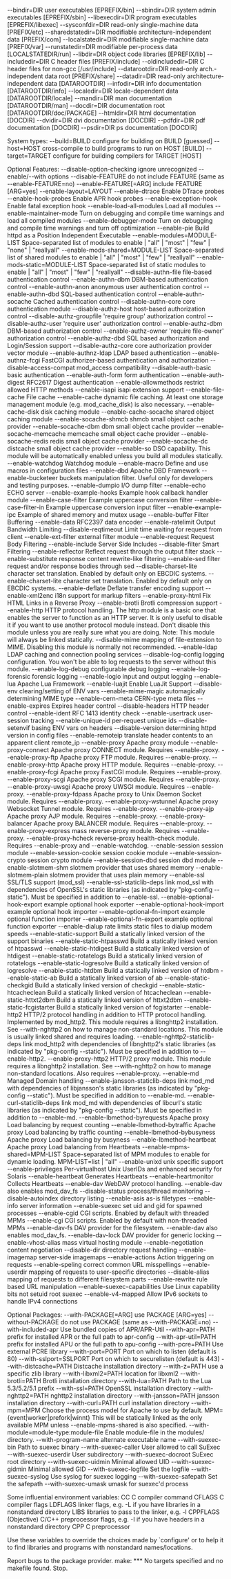   --bindir=DIR            user executables [EPREFIX/bin]
  --sbindir=DIR           system admin executables [EPREFIX/sbin]
  --libexecdir=DIR        program executables [EPREFIX/libexec]
  --sysconfdir=DIR        read-only single-machine data [PREFIX/etc]
  --sharedstatedir=DIR    modifiable architecture-independent data [PREFIX/com]
  --localstatedir=DIR     modifiable single-machine data [PREFIX/var]
  --runstatedir=DIR       modifiable per-process data [LOCALSTATEDIR/run]
  --libdir=DIR            object code libraries [EPREFIX/lib]
  --includedir=DIR        C header files [PREFIX/include]
  --oldincludedir=DIR     C header files for non-gcc [/usr/include]
  --datarootdir=DIR       read-only arch.-independent data root [PREFIX/share]
  --datadir=DIR           read-only architecture-independent data [DATAROOTDIR]
  --infodir=DIR           info documentation [DATAROOTDIR/info]
  --localedir=DIR         locale-dependent data [DATAROOTDIR/locale]
  --mandir=DIR            man documentation [DATAROOTDIR/man]
  --docdir=DIR            documentation root [DATAROOTDIR/doc/PACKAGE]
  --htmldir=DIR           html documentation [DOCDIR]
  --dvidir=DIR            dvi documentation [DOCDIR]
  --pdfdir=DIR            pdf documentation [DOCDIR]
  --psdir=DIR             ps documentation [DOCDIR]

System types:
  --build=BUILD     configure for building on BUILD [guessed]
  --host=HOST       cross-compile to build programs to run on HOST [BUILD]
  --target=TARGET   configure for building compilers for TARGET [HOST]

Optional Features:
  --disable-option-checking  ignore unrecognized --enable/--with options
  --disable-FEATURE       do not include FEATURE (same as --enable-FEATURE=no)
  --enable-FEATURE[=ARG]  include FEATURE [ARG=yes]
  --enable-layout=LAYOUT
  --enable-dtrace         Enable DTrace probes
  --enable-hook-probes    Enable APR hook probes
  --enable-exception-hook Enable fatal exception hook
  --enable-load-all-modules
                          Load all modules
  --enable-maintainer-mode
                          Turn on debugging and compile time warnings and load
                          all compiled modules
  --enable-debugger-mode  Turn on debugging and compile time warnings and turn
                          off optimization
  --enable-pie            Build httpd as a Position Independent Executable
  --enable-modules=MODULE-LIST
                          Space-separated list of modules to enable | "all" |
                          "most" | "few" | "none" | "reallyall"
  --enable-mods-shared=MODULE-LIST
                          Space-separated list of shared modules to enable |
                          "all" | "most" | "few" | "reallyall"
  --enable-mods-static=MODULE-LIST
                          Space-separated list of static modules to enable |
                          "all" | "most" | "few" | "reallyall"
  --disable-authn-file    file-based authentication control
  --enable-authn-dbm      DBM-based authentication control
  --enable-authn-anon     anonymous user authentication control
  --enable-authn-dbd      SQL-based authentication control
  --enable-authn-socache  Cached authentication control
  --disable-authn-core    core authentication module
  --disable-authz-host    host-based authorization control
  --disable-authz-groupfile
                          'require group' authorization control
  --disable-authz-user    'require user' authorization control
  --enable-authz-dbm      DBM-based authorization control
  --enable-authz-owner    'require file-owner' authorization control
  --enable-authz-dbd      SQL based authorization and Login/Session support
  --disable-authz-core    core authorization provider vector module
  --enable-authnz-ldap    LDAP based authentication
  --enable-authnz-fcgi    FastCGI authorizer-based authentication and
                          authorization
  --disable-access-compat mod_access compatibility
  --disable-auth-basic    basic authentication
  --enable-auth-form      form authentication
  --enable-auth-digest    RFC2617 Digest authentication
  --enable-allowmethods   restrict allowed HTTP methods
  --enable-isapi          isapi extension support
  --enable-file-cache     File cache
  --enable-cache          dynamic file caching. At least one storage
                          management module (e.g. mod_cache_disk) is also
                          necessary.
  --enable-cache-disk     disk caching module
  --enable-cache-socache  shared object caching module
  --enable-socache-shmcb  shmcb small object cache provider
  --enable-socache-dbm    dbm small object cache provider
  --enable-socache-memcache
                          memcache small object cache provider
  --enable-socache-redis  redis small object cache provider
  --enable-socache-dc     distcache small object cache provider
  --enable-so             DSO capability. This module will be automatically
                          enabled unless you build all modules statically.
  --enable-watchdog       Watchdog module
  --enable-macro          Define and use macros in configuration files
  --enable-dbd            Apache DBD Framework
  --enable-bucketeer      buckets manipulation filter. Useful only for
                          developers and testing purposes.
  --enable-dumpio         I/O dump filter
  --enable-echo           ECHO server
  --enable-example-hooks  Example hook callback handler module
  --enable-case-filter    Example uppercase conversion filter
  --enable-case-filter-in Example uppercase conversion input filter
  --enable-example-ipc    Example of shared memory and mutex usage
  --enable-buffer         Filter Buffering
  --enable-data           RFC2397 data encoder
  --enable-ratelimit      Output Bandwidth Limiting
  --disable-reqtimeout    Limit time waiting for request from client
  --enable-ext-filter     external filter module
  --enable-request        Request Body Filtering
  --enable-include        Server Side Includes
  --disable-filter        Smart Filtering
  --enable-reflector      Reflect request through the output filter stack
  --enable-substitute     response content rewrite-like filtering
  --enable-sed            filter request and/or response bodies through sed
  --disable-charset-lite  character set translation. Enabled by default only
                          on EBCDIC systems.
  --enable-charset-lite   character set translation. Enabled by default only
                          on EBCDIC systems.
  --enable-deflate        Deflate transfer encoding support
  --enable-xml2enc        i18n support for markup filters
  --enable-proxy-html     Fix HTML Links in a Reverse Proxy
  --enable-brotli         Brotli compression support
  --enable-http           HTTP protocol handling. The http module is a basic
                          one that enables the server to function as an HTTP
                          server. It is only useful to disable it if you want
                          to use another protocol module instead. Don't
                          disable this module unless you are really sure what
                          you are doing. Note: This module will always be
                          linked statically.
  --disable-mime          mapping of file-extension to MIME. Disabling this
                          module is normally not recommended.
  --enable-ldap           LDAP caching and connection pooling services
  --disable-log-config    logging configuration. You won't be able to log
                          requests to the server without this module.
  --enable-log-debug      configurable debug logging
  --enable-log-forensic   forensic logging
  --enable-logio          input and output logging
  --enable-lua            Apache Lua Framework
  --enable-luajit         Enable LuaJit Support
  --disable-env           clearing/setting of ENV vars
  --enable-mime-magic     automagically determining MIME type
  --enable-cern-meta      CERN-type meta files
  --enable-expires        Expires header control
  --disable-headers       HTTP header control
  --enable-ident          RFC 1413 identity check
  --enable-usertrack      user-session tracking
  --enable-unique-id      per-request unique ids
  --disable-setenvif      basing ENV vars on headers
  --disable-version       determining httpd version in config files
  --enable-remoteip       translate header contents to an apparent client
                          remote_ip
  --enable-proxy          Apache proxy module
  --enable-proxy-connect  Apache proxy CONNECT module. Requires
                          --enable-proxy.
  --enable-proxy-ftp      Apache proxy FTP module. Requires --enable-proxy.
  --enable-proxy-http     Apache proxy HTTP module. Requires --enable-proxy.
  --enable-proxy-fcgi     Apache proxy FastCGI module. Requires
                          --enable-proxy.
  --enable-proxy-scgi     Apache proxy SCGI module. Requires --enable-proxy.
  --enable-proxy-uwsgi    Apache proxy UWSGI module. Requires --enable-proxy.
  --enable-proxy-fdpass   Apache proxy to Unix Daemon Socket module. Requires
                          --enable-proxy.
  --enable-proxy-wstunnel Apache proxy Websocket Tunnel module. Requires
                          --enable-proxy.
  --enable-proxy-ajp      Apache proxy AJP module. Requires --enable-proxy.
  --enable-proxy-balancer Apache proxy BALANCER module. Requires
                          --enable-proxy.
  --enable-proxy-express  mass reverse-proxy module. Requires --enable-proxy.
  --enable-proxy-hcheck   reverse-proxy health-check module. Requires
                          --enable-proxy and --enable-watchdog.
  --enable-session        session module
  --enable-session-cookie session cookie module
  --enable-session-crypto session crypto module
  --enable-session-dbd    session dbd module
  --enable-slotmem-shm    slotmem provider that uses shared memory
  --enable-slotmem-plain  slotmem provider that uses plain memory
  --enable-ssl            SSL/TLS support (mod_ssl)
  --enable-ssl-staticlib-deps
                          link mod_ssl with dependencies of OpenSSL's static
                          libraries (as indicated by "pkg-config --static").
                          Must be specified in addition to --enable-ssl.
  --enable-optional-hook-export
                          example optional hook exporter
  --enable-optional-hook-import
                          example optional hook importer
  --enable-optional-fn-import
                          example optional function importer
  --enable-optional-fn-export
                          example optional function exporter
  --enable-dialup         rate limits static files to dialup modem speeds
  --enable-static-support Build a statically linked version of the support
                          binaries
  --enable-static-htpasswd
                          Build a statically linked version of htpasswd
  --enable-static-htdigest
                          Build a statically linked version of htdigest
  --enable-static-rotatelogs
                          Build a statically linked version of rotatelogs
  --enable-static-logresolve
                          Build a statically linked version of logresolve
  --enable-static-htdbm   Build a statically linked version of htdbm
  --enable-static-ab      Build a statically linked version of ab
  --enable-static-checkgid
                          Build a statically linked version of checkgid
  --enable-static-htcacheclean
                          Build a statically linked version of htcacheclean
  --enable-static-httxt2dbm
                          Build a statically linked version of httxt2dbm
  --enable-static-fcgistarter
                          Build a statically linked version of fcgistarter
  --enable-http2          HTTP/2 protocol handling in addition to HTTP
                          protocol handling. Implemented by mod_http2. This
                          module requires a libnghttp2 installation. See
                          --with-nghttp2 on how to manage non-standard
                          locations. This module is usually linked shared and
                          requires loading.
  --enable-nghttp2-staticlib-deps
                          link mod_http2 with dependencies of libnghttp2's
                          static libraries (as indicated by "pkg-config
                          --static"). Must be specified in addition to
                          --enable-http2.
  --enable-proxy-http2    HTTP/2 proxy module. This module requires a
                          libnghttp2 installation. See --with-nghttp2 on how
                          to manage non-standard locations. Also requires
                          --enable-proxy.
  --enable-md             Managed Domain handling
  --enable-jansson-staticlib-deps
                          link mod_md with dependencies of libjansson's static
                          libraries (as indicated by "pkg-config --static").
                          Must be specified in addition to --enable-md.
  --enable-curl-staticlib-deps
                          link mod_md with dependencies of libcurl's static
                          libraries (as indicated by "pkg-config --static").
                          Must be specified in addition to --enable-md.
  --enable-lbmethod-byrequests
                          Apache proxy Load balancing by request counting
  --enable-lbmethod-bytraffic
                          Apache proxy Load balancing by traffic counting
  --enable-lbmethod-bybusyness
                          Apache proxy Load balancing by busyness
  --enable-lbmethod-heartbeat
                          Apache proxy Load balancing from Heartbeats
  --enable-mpms-shared=MPM-LIST
                          Space-separated list of MPM modules to enable for
                          dynamic loading. MPM-LIST=list | "all"
  --enable-unixd          unix specific support
  --enable-privileges     Per-virtualhost Unix UserIDs and enhanced security
                          for Solaris
  --enable-heartbeat      Generates Heartbeats
  --enable-heartmonitor   Collects Heartbeats
  --enable-dav            WebDAV protocol handling. --enable-dav also enables
                          mod_dav_fs
  --disable-status        process/thread monitoring
  --disable-autoindex     directory listing
  --enable-asis           as-is filetypes
  --enable-info           server information
  --enable-suexec         set uid and gid for spawned processes
  --enable-cgid           CGI scripts. Enabled by default with threaded MPMs
  --enable-cgi            CGI scripts. Enabled by default with non-threaded
                          MPMs
  --enable-dav-fs         DAV provider for the filesystem. --enable-dav also
                          enables mod_dav_fs.
  --enable-dav-lock       DAV provider for generic locking
  --enable-vhost-alias    mass virtual hosting module
  --enable-negotiation    content negotiation
  --disable-dir           directory request handling
  --enable-imagemap       server-side imagemaps
  --enable-actions        Action triggering on requests
  --enable-speling        correct common URL misspellings
  --enable-userdir        mapping of requests to user-specific directories
  --disable-alias         mapping of requests to different filesystem parts
  --enable-rewrite        rule based URL manipulation
  --enable-suexec-capabilities
                          Use Linux capability bits not setuid root suexec
  --enable-v4-mapped      Allow IPv6 sockets to handle IPv4 connections

Optional Packages:
  --with-PACKAGE[=ARG]    use PACKAGE [ARG=yes]
  --without-PACKAGE       do not use PACKAGE (same as --with-PACKAGE=no)
  --with-included-apr     Use bundled copies of APR/APR-Util
  --with-apr=PATH         prefix for installed APR or the full path to
                             apr-config
  --with-apr-util=PATH    prefix for installed APU or the full path to
                             apu-config
  --with-pcre=PATH        Use external PCRE library
  --with-port=PORT        Port on which to listen (default is 80)
  --with-sslport=SSLPORT  Port on which to securelisten (default is 443)
  --with-distcache=PATH   Distcache installation directory
  --with-z=PATH           use a specific zlib library
  --with-libxml2=PATH     location for libxml2
  --with-brotli=PATH      Brotli installation directory
  --with-lua=PATH         Path to the Lua 5.3/5.2/5.1 prefix
  --with-ssl=PATH         OpenSSL installation directory
  --with-nghttp2=PATH     nghttp2 installation directory
  --with-jansson=PATH     jansson installation directory
  --with-curl=PATH        curl installation directory
  --with-mpm=MPM          Choose the process model for Apache to use by
                          default. MPM={event|worker|prefork|winnt} This will
                          be statically linked as the only available MPM
                          unless --enable-mpms-shared is also specified.
  --with-module=module-type:module-file
                          Enable module-file in the modules/<module-type>
                          directory.
  --with-program-name     alternate executable name
  --with-suexec-bin       Path to suexec binary
  --with-suexec-caller    User allowed to call SuExec
  --with-suexec-userdir   User subdirectory
  --with-suexec-docroot   SuExec root directory
  --with-suexec-uidmin    Minimal allowed UID
  --with-suexec-gidmin    Minimal allowed GID
  --with-suexec-logfile   Set the logfile
  --with-suexec-syslog    Use syslog for suexec logging
  --with-suexec-safepath  Set the safepath
  --with-suexec-umask     umask for suexec'd process

Some influential environment variables:
  CC          C compiler command
  CFLAGS      C compiler flags
  LDFLAGS     linker flags, e.g. -L<lib dir> if you have libraries in a
              nonstandard directory <lib dir>
  LIBS        libraries to pass to the linker, e.g. -l<library>
  CPPFLAGS    (Objective) C/C++ preprocessor flags, e.g. -I<include dir> if
              you have headers in a nonstandard directory <include dir>
  CPP         C preprocessor

Use these variables to override the choices made by `configure' or to help
it to find libraries and programs with nonstandard names/locations.

Report bugs to the package provider.
make: *** No targets specified and no makefile found.  Stop.
